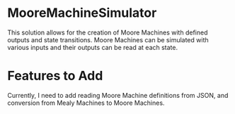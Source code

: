 # MooreMachineSimulator
This solution allows for the creation of Moore Machines with defined outputs and state transitions. Moore Machines can be simulated with various inputs and their outputs can be read at each state.

# Features to Add
Currently, I need to add reading Moore Machine definitions from JSON, and conversion from Mealy Machines to Moore Machines.

